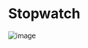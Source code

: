 # Stopwatch
![image](https://github.com/user-attachments/assets/4ad902f2-8a05-46f2-ba97-88695b412eec)
